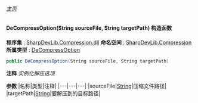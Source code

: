 ###### [主页](./Index.md "主页")
#### DeCompressOption(String sourceFile, String targetPath) 构造函数
**程序集** : [SharpDevLib.Compression.dll](./SharpDevLib.Compression.assembly.md "SharpDevLib.Compression.dll")
**命名空间** : [SharpDevLib.Compression](./SharpDevLib.Compression.namespace.md "SharpDevLib.Compression")
**所属类型** : [DeCompressOption](./SharpDevLib.Compression.DeCompressOption.md "DeCompressOption")
``` csharp
public DeCompressOption(String sourceFile, String targetPath)
```
**注释**
*实例化解压选项*

**参数**
|名称|类型|注释|
|---|---|---|
|sourceFile|[String](https://learn.microsoft.com/en-us/dotnet/api/system.string "String")|压缩文件路径|
|targetPath|[String](https://learn.microsoft.com/en-us/dotnet/api/system.string "String")|要解压到的目标路径|

